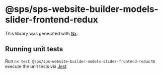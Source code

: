 # @sps/sps-website-builder-models-slider-frontend-redux

This library was generated with [Nx](https://nx.dev).

## Running unit tests

Run `nx test @sps/sps-website-builder-models-slider-frontend-redux` to execute the unit tests via [Jest](https://jestjs.io).
